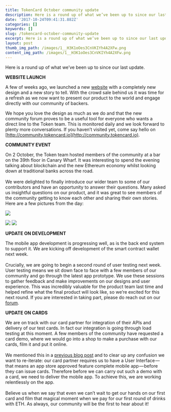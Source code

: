 ```yaml
---
title: TokenCard October community update
description: Here is a round up of what we’ve been up to since our last update.
date: '2017-10-24T09:41:31.882Z'
categories: []
keywords: []
slug: /tokencard-october-community-update
excerpt: Here is a round up of what we’ve been up to since our last update.
layout: post
thumb_img_path: /images/1__H3K1oOes3CnVKIYh4A2XFw.png
content_img_path: /images/1__H3K1oOes3CnVKIYh4A2XFw.png
---
```


Here is a round up of what we’ve been up to since our last update.

**WEBSITE LAUNCH**

A few of weeks ago, we launched a new [website](http://tokencard.io) with a completely new design and a new story to tell. With the crowd sale behind us it was time for a refresh as we now want to present our product to the world and engage directly with our community of backers.

We hope you love the design as much as we do and that the new community forum proves to be a useful tool for everyone who wants a direct line to the Token team. This is monitored daily and we look forward to plenty more conversations. If you haven’t visited yet, come say hello on [http://community.tokencard.io](http://community.tokencard.io).

**COMMUNITY EVENT**

On 2 October, the Token team hosted members of the community at a bar on the 39th floor in Canary Wharf. It was interesting to spend the evening talking about blockchain and the new Ethereum economy whilst looking down at traditional banks across the road.  
   
We were delighted to finally introduce our wider team to some of our contributors and have an opportunity to answer their questions. Many asked us insightful questions on our product, and it was great to see members of the community getting to know each other and sharing their own stories. Here are a few pictures from the day:

![](/images/1__H3K1oOes3CnVKIYh4A2XFw.png)

![](/images/1__AVvRqf__ReMUXc9RUqg6l6w.png)
![](/images/1__7HgkAUtNfOW083ogX9MilQ.png)

**UPDATE ON DEVELOPMENT**

The mobile app development is progressing well, as is the back end system to support it. We are kicking off development of the smart contract wallet next week.  
   
Crucially, we are going to begin a second round of user testing next week. User testing means we sit down face to face with a few members of our community and go through the latest app prototype. We use these sessions to gather feedback and make improvements on our designs and user experience. This was incredibly valuable for the product team last time and helped refine what the final product will look like, so we’re excited for this next round. If you are interested in taking part, please do reach out on our [forum](http://community.tokencard.io).

**UPDATE ON CARDS**

We are on track with our card partner for integration of their APIs and delivery of our test cards. In fact our integration is going through load testing at this moment. A few members of the community have requested a card demo, where we would go into a shop to make a purchase with our cards, film it and put it online.  
   
We mentioned this in a [previous blog post](https://medium.com/monolithstudio/tokencard-september-1st-community-update-db02528cb2aa) and to clear up any confusion we want to re-iterate: our card partner requires us to have a User Interface — that means an app store approved feature complete mobile app — before they can issue cards. Therefore before we can carry out such a demo with a card, we need to deliver the mobile app. To achieve this, we are working relentlessly on the app.  
   
Believe us when we say that even we can’t wait to get our hands on our first card and film that magical moment when we pay for our first round of drinks with ETH. As always, our community will be the first to hear about it!